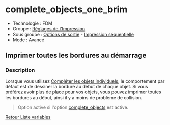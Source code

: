 # complete_objects_one_brim

* Technologie : FDM
* Groupe : [Réglages de l'Impression](../print_settings/print_settings.md)
* Sous groupe : [Options de sortie](../print_settings/print_settings.md#options-de-sortie) - [Impression séquentielle](../print_settings/print_settings.md#impression-séquentielle)
* Mode : Avancé

## Imprimer toutes les bordures au démarrage

### Description

Lorsque vous utilisez [Compléter les objets individuels](complete_objects.md),  le comportement par défaut est de dessiner la bordure au début de chaque objet. Si vous préférez avoir plus de place pour vos objets, vous pouvez imprimer toutes les bordures au début, ainsi il y a moins de problème de collision.

> Option active si l'option [complete_objects](complete_objects.md) est active.

[Retour Liste variables](variable_list.md)